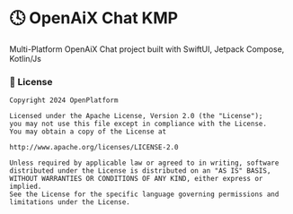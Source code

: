 <div id="top"></div>

# 🕓 OpenAiX Chat KMP
<p align="left"> Multi-Platform OpenAiX Chat project built with SwiftUI, Jetpack Compose, Kotlin/Js </p>


### 🪪 License
```
Copyright 2024 OpenPlatform

Licensed under the Apache License, Version 2.0 (the "License");
you may not use this file except in compliance with the License.
You may obtain a copy of the License at

http://www.apache.org/licenses/LICENSE-2.0

Unless required by applicable law or agreed to in writing, software
distributed under the License is distributed on an "AS IS" BASIS,
WITHOUT WARRANTIES OR CONDITIONS OF ANY KIND, either express or implied.
See the License for the specific language governing permissions and
limitations under the License.
  ```
